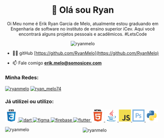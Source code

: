 <h1 align="center">👋 Olá sou Ryan</h1>
<p align="center">Oi Meu nome é Erik Ryan Garcia de Melo, atualmente estou graduando em Engenharia de software no instituto de ensino superior iCev. Aqui você encontrará alguns projetos pessoais e acadêmicos. #LetsCode</p>

<div align="center">
  <img height="150em" src="https://github-profile-trophy.vercel.app/?username=RyanMelo" alt="ryanmelo" /></a>
</div>

- 👨‍💻 gitHub [https://github.com/RyanMelo](https://github.com/RyanMelo)

- 📫 Fale comigo **erik.melo@somosicev.com**

<h3 align="left">Minha Redes:</h3>
<p align="left">
<a href="https://www.linkedin.com/in/ryan-melo-190127188/" target="blank"><img align="center" src="https://raw.githubusercontent.com/rahuldkjain/github-profile-readme-generator/master/src/images/icons/Social/linked-in-alt.svg" alt="ryanmelo" height="30" width="40" /></a>
<a href="https://instagram.com/ryan_melo74" target="blank"><img align="center" src="https://raw.githubusercontent.com/rahuldkjain/github-profile-readme-generator/master/src/images/icons/Social/instagram.svg" alt="ryan_melo74" height="30" width="40" /></a>
</p>

<h3 align="left">Já utilizei ou utilizo:</h3>
<p align="left"> <a href="https://www.w3schools.com/css/" target="_blank" rel="noreferrer"> <img src="https://raw.githubusercontent.com/devicons/devicon/master/icons/css3/css3-original-wordmark.svg" alt="css3" width="40" height="40"/> </a> <a href="https://dart.dev" target="_blank" rel="noreferrer"> <img src="https://www.vectorlogo.zone/logos/dartlang/dartlang-icon.svg" alt="dart" width="40" height="40"/> </a> <a href="https://www.figma.com/" target="_blank" rel="noreferrer"> <img src="https://www.vectorlogo.zone/logos/figma/figma-icon.svg" alt="figma" width="40" height="40"/> </a> <a href="https://firebase.google.com/" target="_blank" rel="noreferrer"> <img src="https://www.vectorlogo.zone/logos/firebase/firebase-icon.svg" alt="firebase" width="40" height="40"/> </a> <a href="https://flutter.dev" target="_blank" rel="noreferrer"> <img src="https://www.vectorlogo.zone/logos/flutterio/flutterio-icon.svg" alt="flutter" width="40" height="40"/> </a> <a href="https://www.w3.org/html/" target="_blank" rel="noreferrer"> <img src="https://raw.githubusercontent.com/devicons/devicon/master/icons/html5/html5-original-wordmark.svg" alt="html5" width="40" height="40"/> </a> <a href="https://www.java.com" target="_blank" rel="noreferrer"> <img src="https://raw.githubusercontent.com/devicons/devicon/master/icons/java/java-original.svg" alt="java" width="40" height="40"/> </a> <a href="https://developer.mozilla.org/en-US/docs/Web/JavaScript" target="_blank" rel="noreferrer"> <img src="https://raw.githubusercontent.com/devicons/devicon/master/icons/javascript/javascript-original.svg" alt="javascript" width="40" height="40"/> </a> <a href="https://www.photoshop.com/en" target="_blank" rel="noreferrer"> <img src="https://raw.githubusercontent.com/devicons/devicon/master/icons/photoshop/photoshop-line.svg" alt="photoshop" width="40" height="40"/> </a> <a href="https://www.python.org" target="_blank" rel="noreferrer"> <img src="https://raw.githubusercontent.com/devicons/devicon/master/icons/python/python-original.svg" alt="python" width="40" height="40"/> </a> </p>

<div align="center">
  <img height="200em" align="left" src="https://github-readme-stats.vercel.app/api/top-langs/?username=RyanMelo&layout=compact&langs_count=10&theme=vue" alt="ryanmelo" />
  <img height="200em" align="center" src="https://github-readme-stats.vercel.app/api?username=RyanMelo&show_icons=true&theme=vue&include_all_commits=true&count_private=true" alt="ryanmelo"/>
</div>

